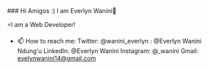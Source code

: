 <!DOCTYPE html>
<html>
<head>
 </head>
 <body>
### Hi Amigos :) I am Everlyn Wanini👋

 ⚡I am a Web Developer! 
<!--
**evawanini/evawanini** is a ✨ _special_ ✨ repository because its `README.md` (this file) appears on your GitHub profile.

Here are some ideas to get you started:

- 🔭 I’m currently working on ...
- 🌱 I’m currently learning Python Flask and JavaScript
- 👯 I’m looking to collaborate on ...
- 🤔 I’m looking for help with ...
- 💬 Ask me about ... -->
- 📫 How to reach me: Twitter: @wanini_everlyn
                       <a href="#" class="fa fa-facebook"></a>: @Everlyn Wanini Ndung'u
                       LinkedIn: @Everlyn Wanini
                       Instagram: @_wanini
                       Gmail: evelynwanini14@gmail.com
  <!--                     
- 😄 Pronouns: ...
- ⚡ Fun fact: ...
-->
</body>
</html>
